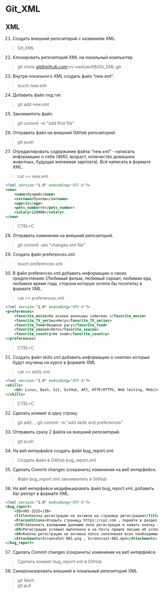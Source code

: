 # Git_XML

## XML
21. Создать внешний репозиторий c названием XML.
>Git_XML
22. Клонировать репозиторий XML на локальный компьютер.
>git clone git@github.com:vv-vasilyev08/Git_XML.git
23. Внутри локального XML создать файл “new.xml”.
>touch new.xml
24. Добавить файл под гит.
>git add new.xml
25. Закоммитить файл.
>git commit -m "add first file"
26. Отправить файл на внешний GitHub репозиторий.
>git push
27. Отредактировать содержание файла “new.xml” - написать информацию о себе (ФИО, возраст, количество домашних животных, будущая желаемая зарплата). Всё написать в формате XML.
>cat >> new.xml
```xml
<?xml version-"1.0" endcoding="UTF-8"?>
<new>
	<name>Лучший</name>
	<surname>Пухляш</surname>
	<age>22</age>
	<pets_number>5</pets_number>
	<salary>120000</salary>
</new>
```
>CTRL+C
28. Отправить изменения на внешний репозиторий.
>git commit -am "changes xml file"
29. Создать файл preferences.xml
>touch preferences.xml
30. В файл preferences.xml добавить информацию о своих предпочтениях (Любимый фильм, любимый сериал, любимая еда, любимое время года, сторона которую хотели бы посетить) в формате XML.
>cat >> preferences.xml
```xml
<?xml version-"1.0" endcoding="UTF-8"?>
<preferences>
	<favorite_movie>На основе реальных событиях </favorite_movie>
	<favorite_TV_series>Нету</favorite_TV_series>
	<favorite_food>Овощное рагу</favorite_food>
	<favorite_season>Лето</favorite_season>
	<favorite_country>Не знаю</favorite_country>
</preferences>  
```
>CTRL+C
31. Создать файл skills.xml добавить информацию о скиллах которые будут изучены на курсе в формате XML
>cat >> skills.xml
```xml
<?xml version-"1.0" endcoding="UTF-8"?>
<skills>
	<QA> Linux, Bash, Git, GitHub, API, HTTP/HTTPS, Web testing, Mobile testing, Proxy, VPN, SQL, JMeter </QA>
</skills>
```
>CTRL+C
32. Сделать коммит в одну строку.
>git add . ; git commit -m "add skills and preferences"
33. Отправить сразу 2 файла на внешний репозиторий.
>git push
34. На веб интерфейсе создать файл bug_report.xml.
>Создать файл в GitHub bug_report.xml
35. Сделать Commit changes (сохранить) изменения на веб интерфейсе.
>Файл bug_report.xml закоммитить в GitHub
36. На веб интерфейсе модифицировать файл bug_report.xml, добавить баг репорт в формате XML.
```xml
<?xml version-"1.0" endcoding="UTF-8"?>
<bug_report>
	<ID>VKS-2525</ID>
	<Title>Кнопка регистрации не активна на странице регистрации</Title>
	<Preconditions>Открыть страницу https://xyz.com , перейти в раздел регистрации</Preconditions>
	<STR>Заполнить валидными данными поля регистрации и нажать кнопку зарегистрироваться</STR>
	<ER>Регистрация успешно выполнена и на почту пришло письмо об успешной регистрации</ER>
	<AR>Кнопка регистрации не активна полсе заполнения всех необходимых полей регистрации</AR>
	<Attachments>Screenshot-001.png , Screencast-001.mp4</Attachments>
</bug_report>
```
37. Сделать Commit changes (сохранить) изменения на веб интерфейсе.
>Сделать коммит bug_report.xml в GitHub
38. Синхронизировать внешний и локальный репозиторий XML
>git fetch  
>git pull
